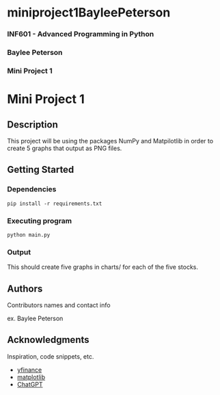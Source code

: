 # miniproject1BayleePeterson
### INF601 - Advanced Programming in Python
### Baylee Peterson
### Mini Project 1


# Mini Project 1

## Description

This project will be using the packages NumPy and Matpilotlib in order to create 5 graphs that output as PNG files.

## Getting Started

### Dependencies

```
pip install -r requirements.txt
```

### Executing program

```
python main.py
```

### Output

This should create five graphs in charts/ for each of the five stocks.

## Authors

Contributors names and contact info

ex. Baylee Peterson

## Acknowledgments

Inspiration, code snippets, etc.
* [yfinance](https://pypi.org/project/yfinance/)
* [matplotlib](https://matplotlib.org/stable/tutorials/pyplot.html)
* [ChatGPT](https://chatgpt.com)